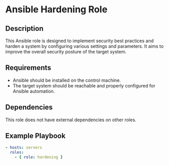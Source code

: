 # Ansible Hardening Role

## Description

This Ansible role is designed to implement security best practices and harden a system by configuring various settings and parameters. It aims to improve the overall security posture of the target system.

## Requirements

- Ansible should be installed on the control machine.
- The target system should be reachable and properly configured for Ansible automation.

## Dependencies

This role does not have external dependencies on other roles.

## Example Playbook

```yaml
- hosts: servers
  roles:
    - { role: hardening }